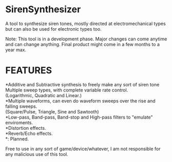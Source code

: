 # SirenSynthesizer
A tool to synthesize siren tones, mostly directed at electromechanical types but can also be used for electronic types too.

Note: This tool is in a development phase. Major changes can come anytime and can change anything. Final product might come in a few months to a year max.

# FEATURES
*Additive and Subtractive synthesis to freely make any sort of siren tone   
Multiple sweep types, with complete variable rate control.   
(Logarithmic, Quadratic and Linear.)   
*Multiple waveforms, can even do waveform sweeps over the rise and falling sweeps.   
(Square/Pulse, Triangle, Sine and Sawtooth)   
*Low-pass, Band-pass, Band-stop and High-pass filters to "emulate" enviroments.   
*Distortion effects.   
*Reverb/Echo effects.   
*: Planned.   

Free to use in any sort of game/device/whatever, I am not responsible for any malicious use of this tool.   
